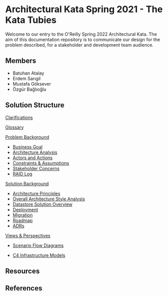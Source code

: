 # Architectural Kata Spring 2021 - The Kata Tubies

Welcome to our entry to the O'Reilly Spring 2022 Architectural Kata. The aim of this documentation repository is to communicate our design for the problem described, for a stakeholder and development team audience.


## Members

- Batuhan Atalay
- Erdem Sarıgil
- Mustafa Göksever
- Özgür Bağlıoğlu

## Solution Structure

[Clarifications](....md)

[Glossary](....md)

[Problem Background](....md)

- [Business Goal](....md)
- [Architecture Analysis](....md)
- [Actors and Actions](....md)
- [Constraints & Assumptions](....md)
- [Stakeholder Concerns](....md)
- [RAID Log](....md)

[Solution Background](....md)

- [Architecture Principles](....md)
- [Overall Architecture Style Analysis](....md)
- [Datastore Solution Overview](....md)
- [Deployment](....md)
- [Migration](....md)
- [Roadmap](...md)
- [ADRs](....md)

[Views & Perspectives](....md)

- [Scenario Flow Diagrams](....md)

- [C4 Infrastructure Models](....md)

## Resources



## References



